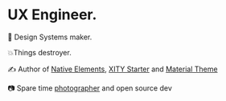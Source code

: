 # UX Engineer.

🌈 Design Systems maker.

💥Things destroyer.

✍️ Author of [Native Elements](https://native-elements.dev), [XITY Starter](https://github.com/equinusocio/xity-starter) and [Material Theme](https://github.com/material-theme/vsc-material-theme)

📷 Spare time [photographer](https://unsplash.com/@equinusocio) and open source dev
